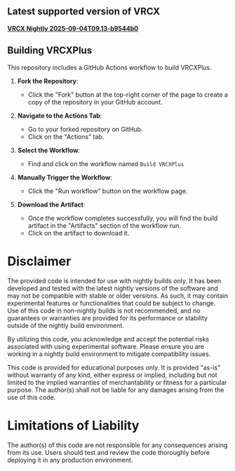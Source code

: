 ## Latest supported version of VRCX

**[VRCX Nightly 2025-09-04T09.13-b9544b0](https://github.com/Natsumi-sama/VRCX/releases/tag/2025-09-04T09.13-b9544b0)**

## Building VRCXPlus

This repository includes a GitHub Actions workflow to build VRCXPlus.

1. **Fork the Repository**:
   - Click the "Fork" button at the top-right corner of the page to create a copy of the repository in your GitHub account.

2. **Navigate to the Actions Tab**:
   - Go to your forked repository on GitHub.
   - Click on the "Actions" tab.

3. **Select the Workflow**:
   - Find and click on the workflow named `Build VRCXPlus`

4. **Manually Trigger the Workflow**:
   - Click the "Run workflow" button on the workflow page.

5. **Download the Artifact**:
   - Once the workflow completes successfully, you will find the build artifact in the "Artifacts" section of the workflow run.
   - Click on the artifact to download it.

# Disclaimer

The provided code is intended for use with nightly builds only. It has been developed and tested with the latest nightly versions of the software and may not be compatible with stable or older versions. As such, it may contain experimental features or functionalities that could be subject to change. Use of this code in non-nightly builds is not recommended, and no guarantees or warranties are provided for its performance or stability outside of the nightly build environment.

By utilizing this code, you acknowledge and accept the potential risks associated with using experimental software. Please ensure you are working in a nightly build environment to mitigate compatibility issues.

This code is provided for educational purposes only. It is provided "as-is" without warranty of any kind, either express or implied, including but not limited to the implied warranties of merchantability or fitness for a particular purpose. The author(s) shall not be liable for any damages arising from the use of this code.

# Limitations of Liability

The author(s) of this code are not responsible for any consequences arising from its use. Users should test and review the code thoroughly before deploying it in any production environment.
